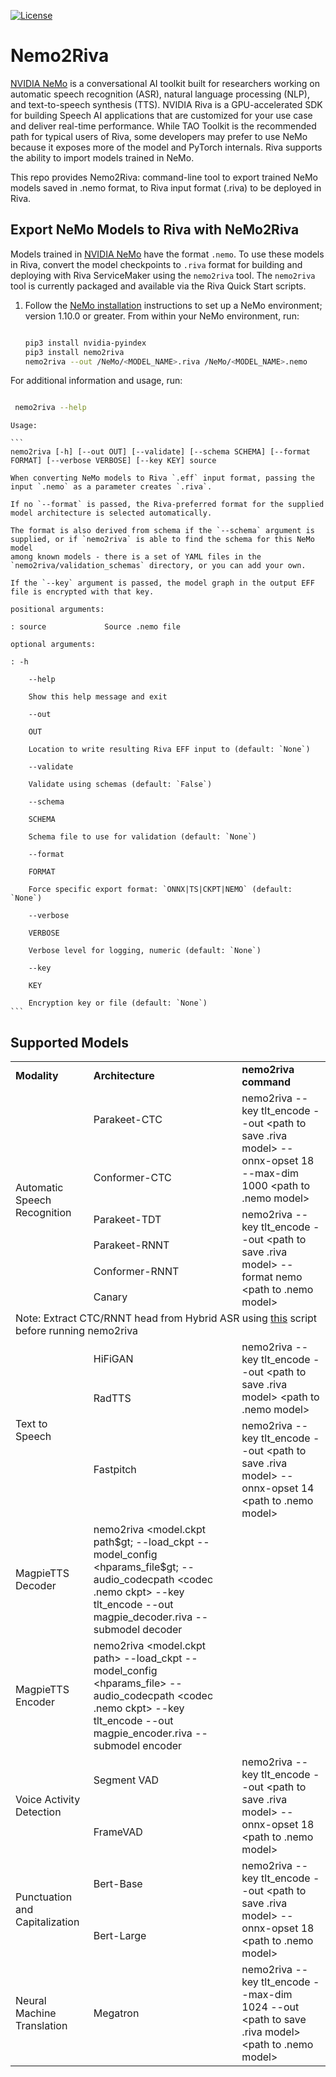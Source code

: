 [![License](https://img.shields.io/badge/license-MIT-green)](https://opensource.org/licenses/MIT)
# Nemo2Riva

[NVIDIA NeMo](https://github.com/NVIDIA/NeMo) is a conversational AI toolkit built for researchers working on automatic speech recognition (ASR), natural language processing (NLP), and text-to-speech synthesis (TTS).
NVIDIA Riva is a GPU-accelerated SDK for building Speech AI applications that are customized for your use case and deliver real-time performance. While TAO Toolkit is the recommended path for typical users of Riva, some developers may prefer to use NeMo because it exposes more of the model and PyTorch internals. Riva supports the ability to import models trained in NeMo.

This repo provides Nemo2Riva: command-line tool to export trained NeMo models saved in .nemo format, to Riva input format (.riva) to be deployed in Riva.

## Export NeMo Models to Riva with NeMo2Riva

Models trained in [NVIDIA NeMo](https://github.com/NVIDIA/NeMo) have the format `.nemo`. To use these models in Riva, convert the model checkpoints to `.riva` format for building and deploying with Riva ServiceMaker using the `nemo2riva` tool. The `nemo2riva` tool is currently packaged and available via the Riva Quick Start scripts.

1. Follow the [NeMo installation](https://github.com/NVIDIA/NeMo#installation) instructions to set up a NeMo environment; version 1.10.0 or greater.  From within your NeMo environment, run:

    ```bash

    pip3 install nvidia-pyindex
    pip3 install nemo2riva
    nemo2riva --out /NeMo/<MODEL_NAME>.riva /NeMo/<MODEL_NAME>.nemo
    ```

For additional information and usage, run:

   ```bash

    nemo2riva --help
   ```

    Usage:

    ```
    nemo2riva [-h] [--out OUT] [--validate] [--schema SCHEMA] [--format FORMAT] [--verbose VERBOSE] [--key KEY] source

    When converting NeMo models to Riva `.eff` input format, passing the input `.nemo` as a parameter creates `.riva`.

    If no `--format` is passed, the Riva-preferred format for the supplied model architecture is selected automatically.

    The format is also derived from schema if the `--schema` argument is supplied, or if `nemo2riva` is able to find the schema for this NeMo model
    among known models - there is a set of YAML files in the `nemo2riva/validation_schemas` directory, or you can add your own.

    If the `--key` argument is passed, the model graph in the output EFF file is encrypted with that key.

    positional arguments:

    : source             Source .nemo file

    optional arguments:

    : -h

        --help

        Show this help message and exit

        --out

        OUT

        Location to write resulting Riva EFF input to (default: `None`)

        --validate

        Validate using schemas (default: `False`)

        --schema

        SCHEMA

        Schema file to use for validation (default: `None`)

        --format

        FORMAT

        Force specific export format: `ONNX|TS|CKPT|NEMO` (default: `None`)

        --verbose

        VERBOSE

        Verbose level for logging, numeric (default: `None`)

        --key

        KEY

        Encryption key or file (default: `None`)
    ```

## Supported Models 

<table>
  <tr>
    <td><b>Modality</b></td>
    <td><b>Architecture</b></td>
    <td><b>nemo2riva command</b></td>
  </tr>
  <tr>
    <td rowspan="6">Automatic Speech Recognition</td>
    <td>Parakeet-CTC</td>
    <td rowspan="2">nemo2riva  --key tlt_encode --out &lt;path to save .riva model&gt; --onnx-opset 18 --max-dim 1000 &lt;path to .nemo model&gt;</td>
  </tr>
  <tr>
    <td>Conformer-CTC</td>
  </tr>
  <tr>
    <td>Parakeet-TDT</td>
    <td rowspan="4">nemo2riva  --key tlt_encode --out &lt;path to save .riva model&gt; --format nemo &lt;path to .nemo model&gt;</td>
  </tr>
    <tr>
    <td>Parakeet-RNNT</td>
  </tr>
      <tr>
    <td>Conformer-RNNT</td>
  </tr>
      <tr>
    <td>Canary</td>

  </tr>
  <tr><td colspan="3">Note: Extract CTC/RNNT head from Hybrid ASR using <a href="https://github.com/NVIDIA/NeMo/blob/main/examples/asr/asr_hybrid_transducer_ctc/helpers/convert_nemo_asr_hybrid_to_ctc.py"> this</a> script before running nemo2riva</td></tr>
    <tr>
    <td rowspan="3">Text to Speech</td>
    <td>HiFiGAN</td>
    <td rowspan="2">nemo2riva --key tlt_encode --out &lt;path to save .riva model&gt; &lt;path to .nemo model&gt;</td>
    </tr>
    <tr>
    <td>RadTTS</td>
    </tr>
    <tr>
    <td>Fastpitch</td>
    <td>nemo2riva  --key tlt_encode --out &lt;path to save .riva model&gt; --onnx-opset 14 &lt;path to .nemo model&gt;</td>
    </tr>
    <tr>
    <td>MagpieTTS Decoder</td>
    <td>nemo2riva &lt;model.ckpt path$gt; --load_ckpt --model_config &lt;hparams_file$gt; --audio_codecpath &lt;codec .nemo ckpt&gt; --key tlt_encode --out magpie_decoder.riva --submodel decoder</td>
    </tr>
    <tr>
    <td>MagpieTTS Encoder</td>
    <td>nemo2riva &lt;model.ckpt path&gt; --load_ckpt --model_config &lt;hparams_file&gt; --audio_codecpath &lt;codec .nemo ckpt&gt; --key tlt_encode --out magpie_encoder.riva --submodel encoder</td>
    </tr>
    <tr>
    <td rowspan="2">Voice Activity Detection</td>
    <td>Segment VAD</td>
    <td rowspan="2">nemo2riva  --key tlt_encode --out &lt;path to save .riva model&gt; --onnx-opset 18 &lt;path to .nemo model&gt;</td>
    <tr>
    <td>FrameVAD</td>
    </tr>
    <tr>
    <td rowspan="2">Punctuation and Capitalization</td>
    <td>Bert-Base</td>
    <td rowspan="2">nemo2riva  --key tlt_encode --out &lt;path to save .riva model&gt; --onnx-opset 18 &lt;path to .nemo model&gt;</td>
    <tr>
    <td>Bert-Large</td>
    </tr>
    <tr>
    <td>Neural Machine Translation</td>
    <td>Megatron</td>
    <td>nemo2riva  --key tlt_encode --max-dim 1024 --out &lt;path to save .riva model&gt; &lt;path to .nemo model&gt; </td>
  </tr>
</table>